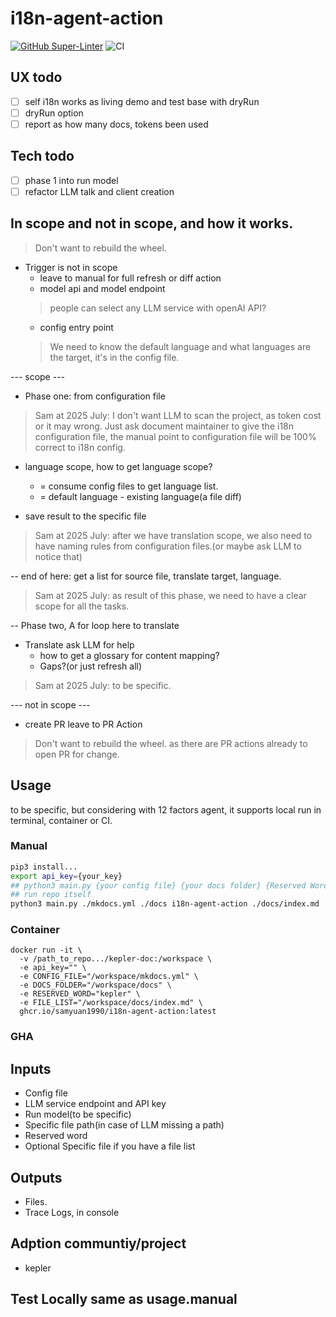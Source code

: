 # i18n-agent-action

[![GitHub Super-Linter](https://github.com/actions/hello-world-docker-action/actions/workflows/linter.yml/badge.svg)](https://github.com/super-linter/super-linter)
![CI](https://github.com/actions/hello-world-docker-action/actions/workflows/ci.yml/badge.svg)


## UX todo
- [ ] self i18n works as living demo and test base with dryRun
- [ ] dryRun option
- [ ] report as how many docs, tokens been used

## Tech todo
- [ ] phase 1 into run model
- [ ] refactor LLM talk and client creation

## In scope and not in scope, and how it works.

> Don't want to rebuild the wheel.
- Trigger is not in scope
	- leave to manual for full refresh or diff action
  - model api and model endpoint
  > people can select any LLM service with openAI API?
	- config entry point
  > We need to know the default language and what languages are the target, it's in the config file.

--- scope ---
- Phase one: from configuration file
> Sam at 2025 July: I don't want LLM to scan the project, as token cost or it may wrong. Just ask document maintainer to give the i18n configuration file, the manual point to configuration file will be 100% correct to i18n config.

- language scope, how to get language scope?
	- = consume config files to get language list.
	- = default language - existing language(a file diff)

- save result to the specific file
> Sam at 2025 July: after we have translation scope, we also need to have naming rules from configuration files.(or maybe ask LLM to notice that)

-- end of here: get a list for source file, translate target, language.
> Sam at 2025 July: as result of this phase, we need to have a clear scope for all the tasks.

-- Phase two, A for loop here to translate
- Translate ask LLM for help
	- how to get a glossary for content mapping?
	- Gaps?(or just refresh all)

> Sam at 2025 July: to be specific.

--- not in scope ---
- create PR leave to PR Action

> Don't want to rebuild the wheel. as there are PR actions already to open PR for change.

## Usage
to be specific, but considering with 12 factors agent, it supports local run in terminal, container or CI.

### Manual
```bash
pip3 install...
export api_key={your_key}
## python3 main.py {your config file} {your docs folder} {Reserved Word} {optional if you have a file list}
## run repo itself
python3 main.py ./mkdocs.yml ./docs i18n-agent-action ./docs/index.md
```

### Container
```
docker run -it \
  -v /path_to_repo.../kepler-doc:/workspace \
  -e api_key="" \
  -e CONFIG_FILE="/workspace/mkdocs.yml" \
  -e DOCS_FOLDER="/workspace/docs" \
  -e RESERVED_WORD="kepler" \
  -e FILE_LIST="/workspace/docs/index.md" \
  ghcr.io/samyuan1990/i18n-agent-action:latest
```
### GHA


## Inputs
- Config file
- LLM service endpoint and API key
- Run model(to be specific)
- Specific file path(in case of LLM missing a path)
- Reserved word
- Optional Specific file if you have a file list

## Outputs
- Files.
- Trace Logs, in console

## Adption communtiy/project
- kepler

## Test Locally same as usage.manual
